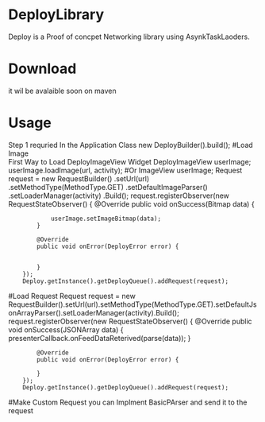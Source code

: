 # DeployLibrary
   Deploy is a Proof of concpet  Networking library using AsynkTaskLaoders. 
# Download
 it wil be avalaible soon on maven
# Usage
 Step 1 requried
 In the Application Class 
            new DeployBuilder().build();
 #Load Image           
 First Way to Load DeployImageView Widget
         DeployImageView userImage;
         userImage.loadImage(url, activity);
#Or
ImageView userImage;
Request<Bitmap> request = new RequestBuilder()
                .setUrl(url)
                .setMethodType(MethodType.GET)
                .setDefaultImageParser()
                .setLoaderManager(activity)
                .Build();
        request.registerObserver(new RequestStateObserver<Bitmap>() {
            @Override
            public void onSuccess(Bitmap data) {

                userImage.setImageBitmap(data);
            }

            @Override
            public void onError(DeployError error) {


            }
        });
        Deploy.getInstance().getDeployQueue().addRequest(request);
        
#Load Request
 Request<JSONArray> request = new RequestBuilder().setUrl(url).setMethodType(MethodType.GET).setDefaultJsonArrayParser().setLoaderManager(activity).Build();
        request.registerObserver(new RequestStateObserver<JSONArray>() {
            @Override
            public void onSuccess(JSONArray data) {
                presenterCallback.onFeedDataReterived(parse(data));
            }

            @Override
            public void onError(DeployError error) {

            }
        });
        Deploy.getInstance().getDeployQueue().addRequest(request);       
 #Make Custom Request
 you can Implment BasicPArser and send it to the request 
 
        
        

   
